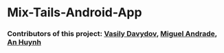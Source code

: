 # Mix-Tails-Android-App
 
### Contributors of this project: [Vasily Davydov](https://github.com/vas-dav), [Miguel Andrade](https://github.com/migiFi), [An Huynh](https://github.com/anniehuynh)

